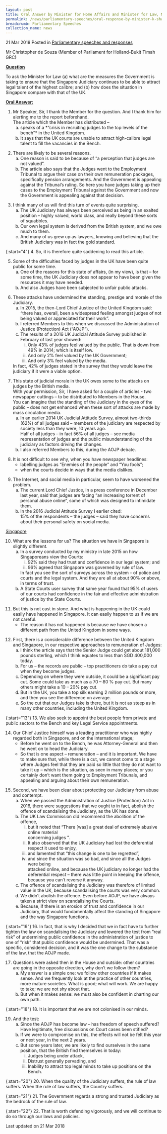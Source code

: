 ```yaml
---
layout: post
title: Oral Answer by Minister for Home Affairs and Minister for Law, Mr K Shanmugam, to to Parliamentary Question on attracting legal talent to the Singapore Judiciary
permalink: /news/parliamentary-speeches/oral-response-by-minister-k-shanmugam-on-attracting-legal-talent-to-the-Singapore-Judiciary
breadcrumb: Parliamentary Speeches
collection_name: news
---
```


21 Mar 2018 Posted in [Parliamentary speeches and responses](/news/parliamentary-speeches)

Mr Christopher de Souza (Member of Parliament for Holland-Bukit Timah GRC)

**<u>Question</u>**

To ask the Minister for Law (a) what are the measures the Government is taking to ensure that the Singapore Judiciary continues to be able to attract legal talent of the highest calibre; and (b) how does the situation in Singapore compare with that of the UK.

**<u>Oral Answer: </u>**

<ol>
<li>  Mr Speaker, Sir, I thank the Member for the question. And I thank him for alerting me to the report beforehand.
<br>
The article which the Member has distributed –

<ol style="list-style-type: lower-alpha">
<li>speaks of a *“crisis in recruiting judges to the top levels of the bench”* in the United Kingdom.</li>
<li>It says that the UK courts are unable to attract high-calibre legal talent to fill the vacancies in the Bench.</li>
</ol>
</li>
</ol>

<ol start="2">
<li>  There are likely to be several reasons.

<ol style="list-style-type: lower-alpha">
<li> One reason is said to be because of “a perception that judges are not valued”. </li>
<li> The article also says that the Judges went to the Employment Tribunal to argue their case on their own remuneration packages, specifically pension arrangements. And the Government is appealing against the Tribunal’s ruling. So here you have judges taking up their cases to the Employment Tribunal against the Government and now the Government is appealing against that decision. </li>
</ol>

</li>
</ol>

<ol start="3">
<li> I think many of us will find this turn of events quite surprising.
<ol style="list-style-type: lower-alpha">
<li>The UK Judiciary has always been perceived as being in an exalted position – highly valued, world class, and really beyond these sorts of squabbles. </li>
<li> Our own legal system is derived from the British system, and we owe much to them. </li>
<li> And many of us grew up as lawyers, knowing and believing that the British Judiciary was in fact the gold standard.   </li>   
</ol>

</li>
</ol>

{:start="4"}
4. So, it is therefore quite saddening to read this article.


<ol start="5">
<li>Some of the difficulties faced by judges in the UK have been quite public for some time.

<ol style="list-style-type: lower-alpha">
<li>One of the reasons for this state of affairs, (in my view), is that – for some time, the UK Judiciary does not appear to have been given the resources it may have needed. </li>
<li> And also Judges have been subjected to unfair public attacks. </li>
</ol>
</li>
</ol>


<ol start="6">
<li>  These attacks have undermined the standing, prestige and morale of the Judiciary.

<ol style="list-style-type: lower-alpha">
<li> In 2015, the then-Lord Chief Justice of the United Kingdom said:</li>
“there has, overall, been a widespread feeling amongst judges of not being valued or appreciated for their work”.

<li>  I referred Members to this when we discussed the Administration of Justice (Protection) Act (“AOJP”).</li>

<li> The results of a 2016 UK Judicial Attitude Survey published in February of last year showed:

<ol style="list-style-type: lower-roman">
<li>Only 43% of judges feel valued by the public. That is down from 49% in 2014; which is itself low. </li>
<li> And only 2% feel valued by the UK Government; </li>
<li>And only 3% feel valued by the media. </li>

</ol>

</li>
</ol>

</li>
In fact, 42% of judges stated in the survey that they would leave the judiciary if it were a viable option.
</ol>

<ol start="7">
<li>This state of judicial morale in the UK owes some to the attacks on judges by the British media.
<br>
With your permission, Sir, I have asked for a couple of articles - two newspaper cuttings – to be distributed to Members in the House.
<br>
You can imagine that the standing of the Judiciary in the eyes of the public – does not get enhanced when these sort of attacks are made by mass circulation media.

<ol style="list-style-type: lower-alpha">
<li>    In an earlier 2014 UK Judicial Attitude Survey, almost two-thirds (62%) of all judges said – members of the judiciary are respected by society less than they were, 10 years ago.
<br>
Half of all judges – in fact 56% of all judges – see media representation of judges and the public misunderstanding of the judiciary as factors driving the changes.
</li>
<li> I also referred Members to this, during the AOJP debate.  </li>

</ol>

</li>
</ol>

<ol start="8">
<li> It is not difficult to see why, when you have newspaper headlines:

<ul>
<li>   labelling judges as “Enemies of the people” and “You fools”;</li>
<li>when the courts decide in ways that the media dislikes.</li>
</ul>
</li>
</ol>


<ol start="9">
<li>  The Internet, and social media in particular, seem to have worsened the problem.

<ol style="list-style-type: lower-alpha">
<li>The current Lord Chief Justice, in a press conference in December last year, said that judges are facing “an increasing torrent of personal abuse online”, some of which was designed to intimidate them. </li>

 

<li>In the 2016 Judicial Attitude Survey I earlier cited:
<br>
15% of the respondents – the judges – said they have concerns about their personal safety on social media.
</li>

 


</ol>

</li>
</ol>

<u>Singapore</u>

<ol start="10">
<li> What are the lessons for us? The situation we have in Singapore is slightly different.

<ol style="list-style-type: lower-alpha">
<li> In a survey conducted by my ministry in late 2015 on how Singaporeans view the Courts:

<ol style="list-style-type: lower-roman">
<li>92% said they had trust and confidence in our legal system; and </li>
<li> 96% agreed that Singapore was governed by rule of law. </li>
</ol>
 In fact you see the sort of surveys across the system - of police and courts and the legal system. And they are all at about 90% or above, in terms of trust.
</li>
<li>A State Courts user survey that same year found that 95% of users of our courts had confidence in the fair and effective administration of justice by the State Courts.</li>
  
</ol>

</li>
 

</ol>

<ol start="11">
<li> But this is not cast in stone. And what is happening in the UK could easily have happened in Singapore. It can easily happen to us if we are not careful.
<ul>
<li>The reason it has not happened is because we have chosen a different path from the United Kingdom in some ways.</li>
</ul>
</li>

</ol>

<ol start="12">
<li>First, there is a considerable difference between the United Kingdom and Singapore, in our respective approaches to remuneration of Judges:

<ol style="list-style-type: lower-alpha">
<li>I think the article says that the Senior Judge could get about 181,000 pounds sterling, which I think equates to less than SGD 400,000 today. </li>

<li>For us – the records are public – top practitioners do take a pay cut when they become judges. </li>

<li> Depending on where they were outside, it could be a significant pay cut. Some could take as much as a 70 – 80 % pay cut. But many others might take a 10 – 20% pay cut. </li>

<li> But in the UK, you take a top silk earning 2 million pounds or more, and then you see the difference on average. </li>

<li> So the cut that our Judges take is there, but it is not as steep as in many other countries, including the United Kingdom. </li>
</ol>

</li>
</ol>

{:start="13"}
13. We also seek to appoint the best people from private and public sectors to the Bench and key Legal Service appointments.

<ol start="14">
<li>   Our Chief Justice himself was a leading practitioner who was highly regarded both in Singapore, and on the international stage;

<ul>
<li>Before he went on to the Bench, he was Attorney-General and then he went on to head the Judiciary.</li>
<li>So that is one aspect – remuneration – and it is important. We have to make sure that, while there is a cut, we cannot come to a stage where Judges feel that they are paid so little that they do not want to take it up – which is the situation, as seen in many places; or you certainly don’t want them going to Employment Tribunals, and appealing and arguing about their own remuneration.</li>
</ul>
</li>
</ol>

<ol start="15">
<li> Second, we have been clear about protecting our Judiciary from abuse and contempt.

<ol style="list-style-type: lower-alpha">
<li>  When we passed the Administration of Justice (Protection) Act in 2016, there were suggestions that we ought to in fact, abolish the offence of scandalising the Judiciary, as the UK has done.</li>
<li>The UK Law Commission did recommend the abolition of the offence,

<ol style="list-style-type: lower-roman">
<li>but it noted that “There [was] a great deal of extremely abusive online material </li>                                                            concerning judges ”.
<li>It also observed that the UK Judiciary had lost the deferential respect it used to enjoy, </li>
<li> and lamented that “this change is one to be regretted”, </li>
<li>and since the situation was so bad, and since all the Judges were being  </li>                                                                    attacked online, and because the UK judiciary no longer had the deferential respect –                                                  there was little point in keeping the offence, because you can’t reverse it anyway.  

</ol>

</li>
<li>The offence of scandalising the Judiciary was therefore of limited value in the UK, because scandalising the courts was very common.</li>
<li>We didn’t abolish the offence. Even before AOJP, we have always taken a strict view on scandalising the Courts.</li>
<li>Because, if there is an erosion of trust and confidence in our Judiciary, that would fundamentally affect the standing of Singapore and the way Singapore functions. </li>
</ol>

</li>
</ol>

{:start="16"}
16. In fact, that is why I decided that we in fact have to further tighten the law on scandalising the Judiciary and lowered the test from “real risk” of undermining public confidence in the administration of justice to one of “risk” that public confidence would be undermined. That was a specific, considered decision, and it was the one change to the substance of the law, that the AOJP made.


<ol start="17">
<li> Questions were asked then in the House and outside: other countries are going in the opposite direction, why don’t we follow them? 

<ol style="list-style-type: lower-alpha">
<li> My answer is a simple one: we follow other countries if it makes sense.  And we frequently look at the practice of other countries, more mature societies. What is good; what will work. We are happy to take; we are not shy about that. </li>
<li>But when it makes sense: we must also be confident in charting our own path. </li>
</ol>
</li>
</ol>

{:start="18"}
18. It is important that we are not colonised in our minds.


<ol start="19">
<li>   And the test:

<ol style="list-style-type: lower-alpha">
<li> Since the AOJP has become law – has freedom of speech suffered? 
<br>
Have legitimate, free discussions on Court cases been stifled?
</li>
<li>  If we were to compromise on this, the effects will not be felt this year or next year, in the next 2 years.</li>
<li>      But some years later, we are likely to find ourselves in the same position, that the British find themselves in today:

<ol style="list-style-type: lower-roman">
<li>Judges being under attack, </li>
<li>Distrust generally pervading, and </li>
<li> Inability to attract top legal minds to take up positions on the Bench. </li>
</ol>

</li>
</ol>
</li>
</ol>


{:start="20"}
20. When the quality of the Judiciary suffers, the rule of law suffers.  When the rule of law suffers, the Country suffers. 

 
{:start="21"}
21. The Government regards a strong and trusted Judiciary as the bedrock of the rule of law.

 

{:start="22"}
22. That is worth defending vigorously, and we will continue to do so through our laws and policies.


<p class="right-side-updated">Last updated on 21 Mar 2018</p>
